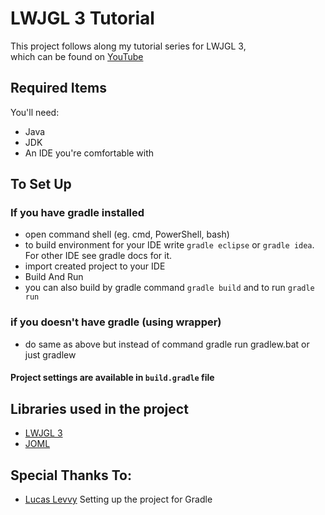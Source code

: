 # LWJGL 3 Tutorial

This project follows along my tutorial series for LWJGL 3,  
which can be found on [YouTube](https://www.youtube.com/channel/UCVebYXGDlnFPTIB4CT2dcGA)  


## Required Items
You'll need:  
- Java
- JDK
- An IDE you're comfortable with


## To Set Up
### If you have gradle installed
- open command shell (eg. cmd, PowerShell, bash)
- to build environment for your IDE write `gradle eclipse` or `gradle idea`. For other IDE see gradle docs for it.
- import created project to your IDE
- Build And Run
- you can also build by gradle command `gradle build` and to run `gradle run`

### if you doesn't have gradle (using wrapper)
- do same as above but instead of command gradle run gradlew.bat or just gradlew

#### Project settings are available in `build.gradle` file

## Libraries used in the project
- [LWJGL 3](https://www.lwjgl.org/)
- [JOML](https://github.com/JOML-CI/JOML)


## Special Thanks To:
- [Lucas Levvy](https://github.com/Levvy055) Setting up the project for Gradle
